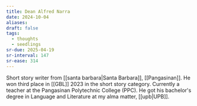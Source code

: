 ```yaml
---
title: Dean Alfred Narra
date: 2024-10-04
aliases: 
draft: false
tags:
  - thoughts
  - seedlings
sr-due: 2025-04-19
sr-interval: 147
sr-ease: 314
---
```

Short story writer from [[santa barbara|Santa Barbara]], [[Pangasinan]]. He won third place in [[GBL]] 2023 in the short story category. Currently a teacher at the Pangasinan Polytechnic College (PPC). He got his bachelor's degree in Language and Literature at my alma matter, [[upb|UPB]].